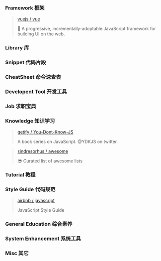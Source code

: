 ### Framework 框架

> [vuejs / vue](https://github.com/vuejs/vue)
>
> 🖖 A progressive, incrementally-adoptable JavaScript framework for building UI on the web.

### Library 库

### Snippet 代码片段

### CheatSheet 命令速查表

### Developent Tool 开发工具

### Job 求职宝典

### Knowledge 知识学习

> [getify / You-Dont-Know-JS](https://github.com/getify/You-Dont-Know-JS)
>
> A book series on JavaScript. @YDKJS on twitter.

> [sindresorhus / awesome](https://github.com/sindresorhus/awesome)
>
> 😎 Curated list of awesome lists

### Tutorial 教程

### Style Guide 代码规范

> [airbnb / javascript](https://github.com/airbnb/javascript)
>
> JavaScript Style Guide

### General Education 综合素养

### System Enhancement 系统工具

### Misc 其它
